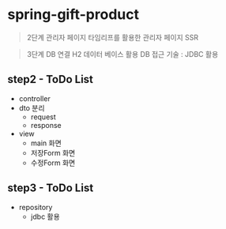 # spring-gift-product
> 2단계 관리자 페이지
> 타임리프를 활용한 관리자 페이지 SSR

> 3단계 DB 연결
> H2 데이터 베이스 활용
> DB 접근 기술 : JDBC 활용

## step2 - ToDo List
- controller
- dto 분리
  - request
  - response
- view
  - main 화면
  - 저장Form 화면
  - 수정Form 화면

## step3 - ToDo List
- repository
  - jdbc 활용